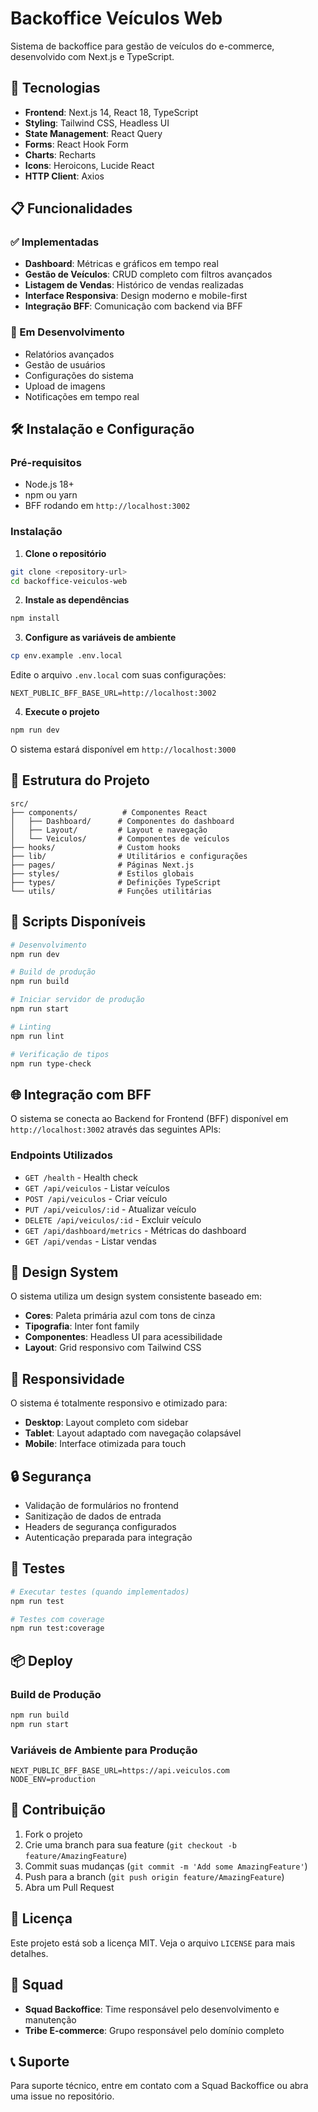 # Backoffice Veículos Web

Sistema de backoffice para gestão de veículos do e-commerce, desenvolvido com Next.js e TypeScript.

## 🚀 Tecnologias

- **Frontend**: Next.js 14, React 18, TypeScript
- **Styling**: Tailwind CSS, Headless UI
- **State Management**: React Query
- **Forms**: React Hook Form
- **Charts**: Recharts
- **Icons**: Heroicons, Lucide React
- **HTTP Client**: Axios

## 📋 Funcionalidades

### ✅ Implementadas
- **Dashboard**: Métricas e gráficos em tempo real
- **Gestão de Veículos**: CRUD completo com filtros avançados
- **Listagem de Vendas**: Histórico de vendas realizadas
- **Interface Responsiva**: Design moderno e mobile-first
- **Integração BFF**: Comunicação com backend via BFF

### 🚧 Em Desenvolvimento
- Relatórios avançados
- Gestão de usuários
- Configurações do sistema
- Upload de imagens
- Notificações em tempo real

## 🛠️ Instalação e Configuração

### Pré-requisitos
- Node.js 18+ 
- npm ou yarn
- BFF rodando em `http://localhost:3002`

### Instalação

1. **Clone o repositório**
```bash
git clone <repository-url>
cd backoffice-veiculos-web
```

2. **Instale as dependências**
```bash
npm install
```

3. **Configure as variáveis de ambiente**
```bash
cp env.example .env.local
```

Edite o arquivo `.env.local` com suas configurações:
```env
NEXT_PUBLIC_BFF_BASE_URL=http://localhost:3002
```

4. **Execute o projeto**
```bash
npm run dev
```

O sistema estará disponível em `http://localhost:3000`

## 📁 Estrutura do Projeto

```
src/
├── components/          # Componentes React
│   ├── Dashboard/      # Componentes do dashboard
│   ├── Layout/         # Layout e navegação
│   └── Veiculos/       # Componentes de veículos
├── hooks/              # Custom hooks
├── lib/                # Utilitários e configurações
├── pages/              # Páginas Next.js
├── styles/             # Estilos globais
├── types/              # Definições TypeScript
└── utils/              # Funções utilitárias
```

## 🔧 Scripts Disponíveis

```bash
# Desenvolvimento
npm run dev

# Build de produção
npm run build

# Iniciar servidor de produção
npm run start

# Linting
npm run lint

# Verificação de tipos
npm run type-check
```

## 🌐 Integração com BFF

O sistema se conecta ao Backend for Frontend (BFF) disponível em `http://localhost:3002` através das seguintes APIs:

### Endpoints Utilizados
- `GET /health` - Health check
- `GET /api/veiculos` - Listar veículos
- `POST /api/veiculos` - Criar veículo
- `PUT /api/veiculos/:id` - Atualizar veículo
- `DELETE /api/veiculos/:id` - Excluir veículo
- `GET /api/dashboard/metrics` - Métricas do dashboard
- `GET /api/vendas` - Listar vendas

## 🎨 Design System

O sistema utiliza um design system consistente baseado em:
- **Cores**: Paleta primária azul com tons de cinza
- **Tipografia**: Inter font family
- **Componentes**: Headless UI para acessibilidade
- **Layout**: Grid responsivo com Tailwind CSS

## 📱 Responsividade

O sistema é totalmente responsivo e otimizado para:
- **Desktop**: Layout completo com sidebar
- **Tablet**: Layout adaptado com navegação colapsável
- **Mobile**: Interface otimizada para touch

## 🔒 Segurança

- Validação de formulários no frontend
- Sanitização de dados de entrada
- Headers de segurança configurados
- Autenticação preparada para integração

## 🧪 Testes

```bash
# Executar testes (quando implementados)
npm run test

# Testes com coverage
npm run test:coverage
```

## 📦 Deploy

### Build de Produção
```bash
npm run build
npm run start
```

### Variáveis de Ambiente para Produção
```env
NEXT_PUBLIC_BFF_BASE_URL=https://api.veiculos.com
NODE_ENV=production
```

## 🤝 Contribuição

1. Fork o projeto
2. Crie uma branch para sua feature (`git checkout -b feature/AmazingFeature`)
3. Commit suas mudanças (`git commit -m 'Add some AmazingFeature'`)
4. Push para a branch (`git push origin feature/AmazingFeature`)
5. Abra um Pull Request

## 📄 Licença

Este projeto está sob a licença MIT. Veja o arquivo `LICENSE` para mais detalhes.

## 👥 Squad

- **Squad Backoffice**: Time responsável pelo desenvolvimento e manutenção
- **Tribe E-commerce**: Grupo responsável pelo domínio completo

## 📞 Suporte

Para suporte técnico, entre em contato com a Squad Backoffice ou abra uma issue no repositório.

